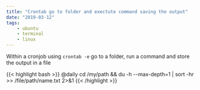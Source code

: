 ```yaml
---
title: "Crontab go to folder and exectute command saving the output"
date: "2019-03-12"
tags:
    - ubuntu
    - terminal
    - linux
---
```


Within a cronjob using `crontab -e` go to a folder, run a command and store the output in a file

{{< highlight bash >}}
@daily cd /my/path && du -h --max-depth=1 | sort -hr >> /file/path/name.txt 2>&1
{{< /highlight >}}
